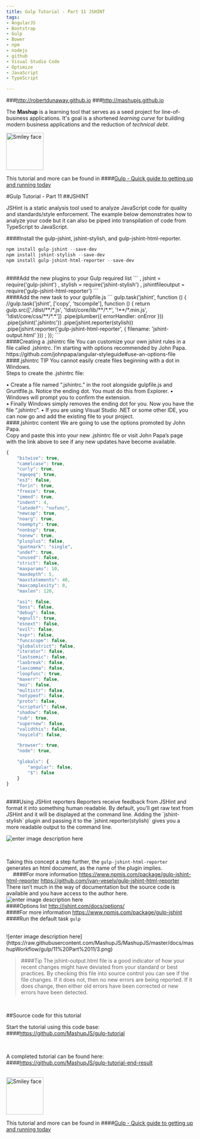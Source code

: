 ```yaml
---
title: Gulp Tutorial - Part 11 JSHINT
tags: 
- AngularJS
- Bootstrap
- Gulp
- Bower
- npm
- nodejs
- github
- Visual Studio Code
- Optimize
- JavaScript
- TypeScript

---
```


###http://robertdunaway.github.io
###http://mashupjs.github.io


The **Mashup** is a learning tool that serves as a seed project for line-of-business applications.  It's goal is a shortened *learning curve* for building modern business applications and the reduction of *technical debt*.
<br>

 <img src="https://raw.githubusercontent.com/MashupJS/MashupJS/master/docs/mashupWorkflow/gulp/bookcoverimage.PNG" alt="Smiley face" height="100" width="100"> 

This tutorial and more can be found in
####[Gulp - Quick guide to getting up and running today](http://www.amazon.com/Gulp-Quick-guide-getting-running-ebook/dp/B010NXMFF6/)

#Gulp Tutorial - Part 11
##JSHINT

JSHint is a static analysis tool used to analyze JavaScript code for quality and standards/style enforcement.  The example below demonstrates how to analyze your code but it can also be piped into transpilation of code from TypeScript to JavaScript.
<br>

####Install the gulp-jshint, jshint-stylish, and gulp-jshint-html-reporter.
```javascript
npm install gulp-jshint --save-dev
npm install jshint-stylish --save-dev
npm install gulp-jshint-html-reporter --save-dev
```
<br>
####Add the new plugins to your Gulp required list
```
, jshint                = require('gulp-jshint')
, stylish               = require('jshint-stylish')
, jshintfileoutput      = require('gulp-jshint-html-reporter')
```
<br>
####Add the new task to your gulpfile.js
```
gulp.task('jshint', function () {
    //gulp.task('jshint', ['copy', 'tscompile'], function () {
    return gulp.src(['./dist/**/*.js', '!dist/core/lib/**/*.*', '!**/*.min.js', '!dist/core/css/**/*.*'])
      .pipe(plumber({
          errorHandler: onError
      }))
      .pipe(jshint('.jshintrc'))
      .pipe(jshint.reporter(stylish))
      .pipe(jshint.reporter('gulp-jshint-html-reporter', { filename: 'jshint-output.html' }))
    ;
});
```
<br>
####Creating a .jshintrc file
You can customize your own jshint rules in a file called .jshintrc.  I’m starting with options recommended by John Papa. 
https://github.com/johnpapa/angular-styleguide#use-an-options-file

<br>
####.jshintrc TIP
You cannot easily create files beginning with a dot in Windows. 
<br>
Steps to create the .jshintrc file:

•	Create a file named “.jshintrc.” in the root alongside gulpfile.js and Gruntfile.js.  Notice the ending dot.  You must do this from Explorer.
•	Windows will prompt you to confirm the extension.  
•	Finally Windows simply removes the ending dot for you.  Now you have the file “.jshintrc”.
•	If you are using Visual Studio .NET or some other IDE, you can now go and add the existing file to your project.
<br>
####.jshintrc content
We are going to use the options promoted by John Papa.
<br>
Copy and paste this into your new .jshintrc file or visit John Papa’s page with the link above to see if any new updates have become available.
```javascript
{
    "bitwise": true,
    "camelcase": true,
    "curly": true,
    "eqeqeq": true,
    "es3": false,
    "forin": true,
    "freeze": true,
    "immed": true,
    "indent": 4,
    "latedef": "nofunc",
    "newcap": true,
    "noarg": true,
    "noempty": true,
    "nonbsp": true,
    "nonew": true,
    "plusplus": false,
    "quotmark": "single",
    "undef": true,
    "unused": false,
    "strict": false,
    "maxparams": 10,
    "maxdepth": 5,
    "maxstatements": 40,
    "maxcomplexity": 8,
    "maxlen": 120,

    "asi": false,
    "boss": false,
    "debug": false,
    "eqnull": true,
    "esnext": false,
    "evil": false,
    "expr": false,
    "funcscope": false,
    "globalstrict": false,
    "iterator": false,
    "lastsemic": false,
    "laxbreak": false,
    "laxcomma": false,
    "loopfunc": true,
    "maxerr": false,
    "moz": false,
    "multistr": false,
    "notypeof": false,
    "proto": false,
    "scripturl": false,
    "shadow": false,
    "sub": true,
    "supernew": false,
    "validthis": false,
    "noyield": false,

    "browser": true,
    "node": true,

    "globals": {
        "angular": false,
        "$": false
    }
}
```
<br>
####Using JSHint reporters
Reporters receive feedback from JSHint and format it into something human readable.  By default, you’ll get raw text from JSHint and it will be displayed at the command line.  Adding the `jshint-stylish` plugin and passing it to the `jshint.reporter(stylish)` gives you a more readable output to the command line.  

<br>

![enter image description here](https://raw.githubusercontent.com/MashupJS/MashupJS/master/docs/mashupWorkflow/gulp/11%20Part%2011/1.png)

<br>

Taking this concept a step further, the `gulp-jshint-html-reporter` generates an html document, as the name of the plugin implies.
<br> 
####For more information
https://www.npmjs.com/package/gulp-jshint-html-reporter
https://github.com/ivan-vesely/gulp-jshint-html-reporter
<br>
There isn’t much in the way of documentation but the source code is available and you have access to the author here. 
<br>
![enter image description here](https://raw.githubusercontent.com/MashupJS/MashupJS/master/docs/mashupWorkflow/gulp/11%20Part%2011/2.png)
<br>
####Options list
http://jshint.com/docs/options/
<br>
####For more information
https://www.npmjs.com/package/gulp-jshint
<br>
####Run the default task
```gulp```

<br>
![enter image description here](https://raw.githubusercontent.com/MashupJS/MashupJS/master/docs/mashupWorkflow/gulp/11%20Part%2011/3.png)
<br>

>####Tip
The jshint-output.html file is a good indicator of how your recent changes might have deviated from your standard or best practices.  By checking this file into source control you can see if the file changes.  If it does not, then no new errors are being reported.  If it does change, then either old errors have been corrected or new errors have been detected.

<br>

##Source code for this tutorial


Start the tutorial using this code base:  
####https://github.com/MashupJS/gulp-tutorial

<br>

A completed tutorial can be found here:  
####https://github.com/MashupJS/gulp-tutorial-end-result

<br>

 <img src="https://raw.githubusercontent.com/MashupJS/MashupJS/master/docs/mashupWorkflow/gulp/bookcoverimage.PNG" alt="Smiley face" height="100" width="100"> 

This tutorial and more can be found in
####[Gulp - Quick guide to getting up and running today](http://www.amazon.com/Gulp-Quick-guide-getting-running-ebook/dp/B010NXMFF6/)